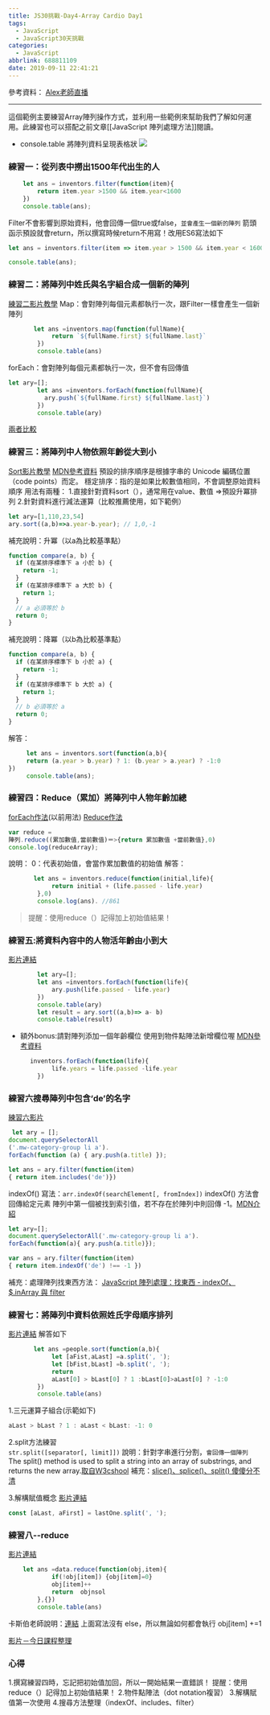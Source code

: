 ```yaml
---
title: JS30挑戰-Day4-Array Cardio Day1
tags:
  - JavaScript
  - JavaScript30天挑戰
categories:
  - JavaScript
abbrlink: 688811109
date: 2019-09-11 22:41:21
---
```


參考資料：
[Alex老師直播](https://www.youtube.com/watch?v=8JzVwrzkUrM&list=PLEfh-m_KG4dYbxVoYDyT_fmXZHnuKg2Fq&index=4)
<!-- more -->
- - - -
這個範例主要練習Array陣列操作方式，並利用一些範例來幫助我們了解如何運用。此練習也可以搭配之前文章[[JavaScript 陣列處理方法]]閱讀。

* console.table
將陣列資料呈現表格狀
![](https://i.imgur.com/9A2SDLk.png)

### 練習一：從列表中撈出1500年代出生的人
```javascript
    let ans = inventors.filter(function(item){
        return item.year >1500 && item.year<1600
    })
    console.table(ans);

```
Filter不會影響到原始資料，他會回傳一個true或false，`並會產生一個新的陣列`
箭頭函示預設就會return，所以撰寫時候return不用寫！改用ES6寫法如下
```javascript
let ans = inventors.filter(item => item.year > 1500 && item.year < 1600)

console.table(ans);
```

### 練習二：將陣列中姓氏與名字組合成一個新的陣列
[練習二影片教學](https://youtu.be/8JzVwrzkUrM?list=PLEfh-m_KG4dYbxVoYDyT_fmXZHnuKg2Fq&t=999)
Map：會對陣列每個元素都執行一次，跟Filter一樣會產生一個新陣列
```javascript
       let ans =inventors.map(function(fullName){
            return `${fullName.first} ${fullName.last}` 
        })
        console.table(ans)
```

forEach：會對陣列每個元素都執行一次，但不會有回傳值
```javascript
let ary=[];
        let ans =inventors.forEach(function(fullName){
          ary.push(`${fullName.first} ${fullName.last}`)
        })
        console.table(ary)
```
[兩者比較](https://youtu.be/8JzVwrzkUrM?list=PLEfh-m_KG4dYbxVoYDyT_fmXZHnuKg2Fq&t=1171)

### 練習三：將陣列中人物依照年齡從大到小
[Sort影片教學](https://youtu.be/8JzVwrzkUrM?list=PLEfh-m_KG4dYbxVoYDyT_fmXZHnuKg2Fq&t=1324) [MDN參考資料](https://developer.mozilla.org/zh-TW/docs/Web/JavaScript/Reference/Global_Objects/Array/sort)
預設的排序順序是根據字串的 Unicode 編碼位置（code points）而定。
穩定排序：指的是如果比較數值相同，不會調整原始資料順序
用法有兩種：
1.直接針對資料sort（），通常用在value、數值           =>預設升冪排列
2.針對資料進行減法運算（比較推薦使用，如下範例）
```javascript
let ary=[1,110,23,54]
ary.sort((a,b)=>a.year-b.year); // 1,0,-1
```
補充說明：升冪（以a為比較基準點）
```javascript
function compare(a, b) {
  if (在某排序標準下 a 小於 b) {
    return -1;   
  }
  if (在某排序標準下 a 大於 b) {
    return 1;     
  }
  // a 必須等於 b
  return 0;
}
```
補充說明：降冪（以b為比較基準點）
```javascript
function compare(a, b) {
  if (在某排序標準下 b 小於 a) {
    return -1;   
  }
  if (在某排序標準下 b 大於 a) {
    return 1;     
  }
  // b 必須等於 a
  return 0;
}
```

解答：
```javascript
     let ans = inventors.sort(function(a,b){
     return (a.year > b.year) ? 1: (b.year > a.year) ? -1:0           
})
     console.table(ans);
```

### 練習四：Reduce（累加）將陣列中人物年齡加總
[forEach作法](https://youtu.be/8JzVwrzkUrM?list=PLEfh-m_KG4dYbxVoYDyT_fmXZHnuKg2Fq&t=2117)(以前用法)
[Reduce作法](https://youtu.be/8JzVwrzkUrM?list=PLEfh-m_KG4dYbxVoYDyT_fmXZHnuKg2Fq&t=2230)
```javascript
var reduce =
陣列.reduce((累加數值,當前數值)＝>{return 累加數值 +當前數值},0)
console.log(reduceArray); 
```
說明：
0：代表初始值，會當作累加數值的初始值
解答：
```javascript
       let ans = inventors.reduce(function(initial,life){
            return initial + (life.passed - life.year)
        },0)
        console.log(ans). //861
```
> 提醒：使用reduce（）記得加上初始值結果！  

### 練習五:將資料內容中的人物活年齡由小到大
[影片連結](https://youtu.be/8JzVwrzkUrM?list=PLEfh-m_KG4dYbxVoYDyT_fmXZHnuKg2Fq&t=2446)
```javascript
        let ary=[];
        let ans =inventors.forEach(function(life){
            ary.push(life.passed - life.year)
        })
        console.table(ary)
        let result = ary.sort((a,b)=> a- b)
        console.table(result)
```
- 額外bonus:請對陣列添加一個年齡欄位
使用到物件點陣法新增欄位喔 [MDN參考資料](https://developer.mozilla.org/zh-TW/docs/Learn/JavaScript/Objects/Basics)  
```javascript
      inventors.forEach(function(life){
            life.years = life.passed -life.year
        })
```

### 練習六搜尋陣列中包含‘de’的名字
[練習六影片](https://youtu.be/8JzVwrzkUrM?list=PLEfh-m_KG4dYbxVoYDyT_fmXZHnuKg2Fq&t=2812)
```javascript
 let ary = [];
document.querySelectorAll
('.mw-category-group li a').
forEach(function (a) { ary.push(a.title) });

let ans = ary.filter(function(item)
{ return item.includes('de')}) 

```
indexOf() 
寫法：`arr.indexOf(searchElement[, fromIndex])`
indexOf() 方法會回傳給定元素 陣列中第一個被找到索引值，若不存在於陣列中則回傳 -1。[MDN介紹](https://developer.mozilla.org/zh-TW/docs/Web/JavaScript/Reference/Global_Objects/Array/indexOf)
```javascript
let ary=[];
document.querySelectorAll('.mw-category-group li a').
forEach(function(a){ ary.push(a.title)});

var ans = ary.filter(function(item)
{ return item.indexOf('de') !== -1 })
```
補充：處理陣列找東西方法：
[JavaScript 陣列處理：找東西 - indexOf、$.inArray 與 filter](https://cythilya.github.io/2017/05/08/javascript-find-item-in-an-array/)

### 練習七：將陣列中資料依照姓氏字母順序排列 
[影片連結](https://youtu.be/8JzVwrzkUrM?list=PLEfh-m_KG4dYbxVoYDyT_fmXZHnuKg2Fq&t=3123)
解答如下
```javascript
       let ans =people.sort(function(a,b){
            let [aFist,aLast] =a.split(', ');
            let [bFist,bLast] =b.split(', ');
            return 
            aLast[0] > bLast[0] ? 1 :bLast[0]>aLast[0] ? -1:0
        })
        console.table(ans)
```

1.三元運算子組合(示範如下)
```javascript
aLast > bLast ? 1 : aLast < bLast: -1: 0
```
2.split方法練習  
`str.split([separator[, limit]])`
說明：針對字串進行分割，`會回傳一個陣列`
The split() method is used to split a string into an array of substrings, and returns the new array.[取自Ｗ3cshool](https://www.w3schools.com/jsref/jsref_split.asp)
補充：[slice()、splice()、split() 傻傻分不清](https://medium.com/@bebebobohaha/slice-splice-split-%E5%82%BB%E5%82%BB%E5%88%86%E4%B8%8D%E6%B8%85-46d9c8992729)

3.解構賦值概念 [影片連結](https://youtu.be/8JzVwrzkUrM?list=PLEfh-m_KG4dYbxVoYDyT_fmXZHnuKg2Fq&t=4160)
```javascript
const [aLast, aFirst] = lastOne.split(', ');
```

### 練習八--reduce
[影片連結](https://youtu.be/8JzVwrzkUrM?list=PLEfh-m_KG4dYbxVoYDyT_fmXZHnuKg2Fq&t=3774)
```javascript
    let ans =data.reduce(function(obj,item){
            if(!obj[item]) {obj[item]=0}
            obj[item]++
            return  objnsol
        },{}) 
        console.table(ans)
```
卡斯伯老師說明：[連結](https://www.udemy.com/course/javascript-learning/learn/lecture/6791226#questions/8049104)
上面寫法沒有 else，所以無論如何都會執行 obj[item] +=1

[影片－今日課程整理](https://youtu.be/8JzVwrzkUrM?list=PLEfh-m_KG4dYbxVoYDyT_fmXZHnuKg2Fq&t=3949)
### 心得
1.撰寫練習四時，忘記把初始值加回，所以一開始結果一直錯誤！
提醒：使用reduce（）記得加上初始值結果！
2.物件點陣法（dot notation複習）
3.解構賦值第一次使用
4.搜尋方法整理（indexOf、includes、filter）




